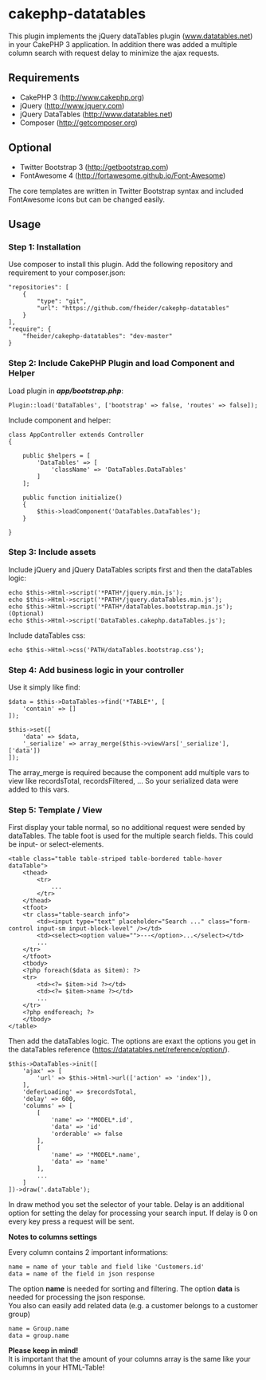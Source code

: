 # cakephp-datatables

This plugin implements the jQuery dataTables plugin (www.datatables.net) in your CakePHP 3 application.
In addition there was added a multiple column search with request delay to minimize the ajax requests.


## Requirements

* CakePHP 3 (http://www.cakephp.org)
* jQuery (http://www.jquery.com)
* jQuery DataTables (http://www.datatables.net)
* Composer (http://getcomposer.org)


## Optional

* Twitter Bootstrap 3 (http://getbootstrap.com)
* FontAwesome 4 (http://fortawesome.github.io/Font-Awesome)

The core templates are written in Twitter Bootstrap syntax and included FontAwesome icons but can be changed easily.


## Usage

### Step 1: Installation

Use composer to install this plugin.
Add the following repository and requirement to your composer.json:

    "repositories": [
        {
            "type": "git",
            "url": "https://github.com/fheider/cakephp-datatables"
        }
    ],    
    "require": {
        "fheider/cakephp-datatables": "dev-master"
    }


### Step 2: Include CakePHP Plugin and load Component and Helper

Load plugin in ***app/bootstrap.php***:
    
    Plugin::load('DataTables', ['bootstrap' => false, 'routes' => false]);




Include component and helper: 

    class AppController extends Controller
    {
        
        public $helpers = [
            'DataTables' => [
                'className' => 'DataTables.DataTables'
            ]
        ];
        
        public function initialize()
        {
            $this->loadComponent('DataTables.DataTables');
        }
        
    }

### Step 3: Include assets

Include jQuery and jQuery DataTables scripts first and then the dataTables logic:

    echo $this->Html->script('*PATH*/jquery.min.js');
    echo $this->Html->script('*PATH*/jquery.dataTables.min.js');
    echo $this->Html->script('*PATH*/dataTables.bootstrap.min.js'); (Optional)
    echo $this->Html->script('DataTables.cakephp.dataTables.js');

Include dataTables css:

    echo $this->Html->css('PATH/dataTables.bootstrap.css');


### Step 4: Add business logic in your controller

Use it simply like find:

    $data = $this->DataTables->find('*TABLE*', [
        'contain' => []
    ]);
    
    $this->set([
        'data' => $data,
        '_serialize' => array_merge($this->viewVars['_serialize'], ['data'])
    ]);
    
The array_merge is required because the component add multiple vars to view like recordsTotal, recordsFiltered, ...
So your serialized data were added to this vars.


### Step 5: Template / View

First display your table normal, so no additional request were sended by dataTables.
The table foot is used for the multiple search fields. This could be input- or select-elements.

    <table class="table table-striped table-bordered table-hover dataTable">
        <thead>
            <tr>
                ...
            </tr>
        </thead>
        <tfoot>
        <tr class="table-search info">
            <td><input type="text" placeholder="Search ..." class="form-control input-sm input-block-level" /></td>
            <td><select><option value="">---</option>...</select></td>
            ...
        </tr>
        </tfoot>
        <tbody>
        <?php foreach($data as $item): ?>
        <tr>
            <td><?= $item->id ?></td>
            <td><?= $item->name ?></td>
            ...
        </tr>
        <?php endforeach; ?>
        </tbody>
    </table>
    
    
Then add the dataTables logic.
The options are exaxt the options you get in the dataTables reference (https://datatables.net/reference/option/).

    $this->DataTables->init([
        'ajax' => [
            'url' => $this->Html->url(['action' => 'index']),
        ],
        'deferLoading' => $recordsTotal,
        'delay' => 600,
        'columns' => [
            [
                'name' => '*MODEL*.id',
                'data' => 'id'
                'orderable' => false
            ],
            [
                'name' => '*MODEL*.name',
                'data' => 'name'
            ],
            ...
        ]
    ])->draw('.dataTable');


In draw method you set the selector of your table. Delay is an additional option for setting the delay for processing
your search input. If delay is 0 on every key press a request will be sent.

**Notes to columns settings**

Every column contains 2 important informations: 

    name = name of your table and field like 'Customers.id'
    data = name of the field in json response

The option **name** is needed for sorting and filtering. The option **data** is needed for processing the json response.  
You also can easily add related data (e.g. a customer belongs to a customer group)

    name = Group.name
    data = group.name
    
**Please keep in mind!**  
It is important that the amount of your columns array is the same like your columns in your HTML-Table! 